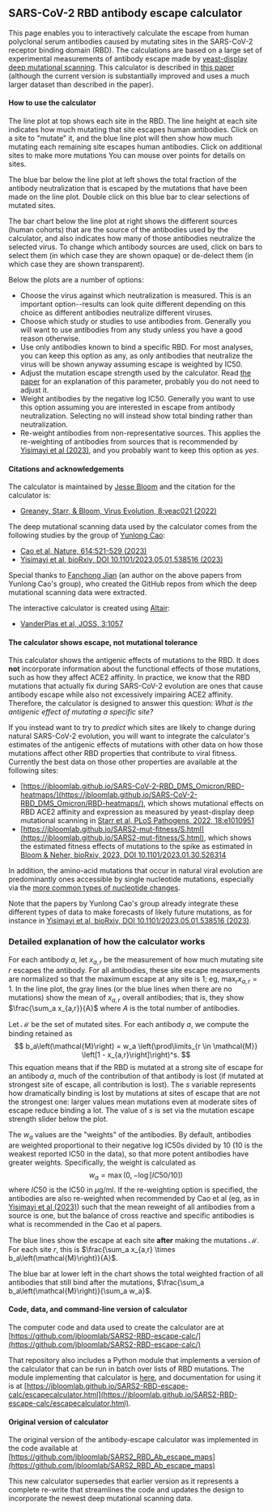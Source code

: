 ## SARS-CoV-2 RBD antibody escape calculator
This page enables you to interactively calculate the escape from human polyclonal serum antibodies caused by mutating sites in the SARS-CoV-2 receptor binding domain (RBD).
The calculations are based on a large set of experimental measurements of antibody escape made by [yeast-display deep mutational scanning](https://doi.org/10.1016/j.chom.2020.11.007).
This calculator is described in [this paper](https://doi.org/10.1093/ve/veac021) (although the current version is substantially improved and uses a much larger dataset than described in the paper).

#### How to use the calculator
The line plot at top shows each site in the RBD.
The line height at each site indicates how much mutating that site escapes human antibodies.
Click on a site to "mutate" it, and the blue line plot will then show how much mutating each remaining site escapes human antibodies.
Click on additional sites to make more mutations
You can mouse over points for details on sites.

The blue bar below the line plot at left shows the total fraction of the antibody neutralization that is escaped by the mutations that have been made on the line plot.
Double click on this blue bar to clear selections of mutated sites.

The bar chart below the line plot at right shows the different sources (human cohorts) that are the source of the antibodies used by the calculator, and also indicates how many of those antibodies neutralize the selected virus.
To change which antibody sources are used, click on bars to select them (in which case they are shown opaque) or de-delect them (in which case they are shown transparent).

Below the plots are a number of options:

 - Choose the virus against which neutralization is measured. This is an important option--results can look quite different depending on this choice as different antibodies neutralize different viruses.
 - Choose which study or studies to use antibodies from. Generally you will want to use antibodies from any study unless you have a good reason otherwise.
 - Use only antibodies known to bind a specific RBD. For most analyses, you can keep this option as any, as only antibodies that neutralize the virus will be shown anyway assuming escape is weighted by IC50.
 - Adjust the mutation escape strength used by the calculator. Read [the paper](https://doi.org/10.1093/ve/veac021) for an explanation of this parameter, probably you do not need to adjust it.
 - Weight antibodies by the negative log IC50. Generally you want to use this option assuming you are interested in escape from antibody neutralization. Selecting no will instead show total binding rather than neutralization.
 - Re-weight antibodies from non-representative sources. This applies the re-weighting of antibodies from sources that is recommended by [Yisimayi et al (2023)](https://doi.org/10.1101/2023.05.01.538516), and you probably want to keep this option as *yes*.

#### Citations and acknowledgements
The calculator is maintained by [Jesse Bloom](https://twitter.com/jbloom_lab) and the citation for the calculator is:

 - [Greaney, Starr, & Bloom, Virus Evolution, 8:veac021 (2022)](https://doi.org/10.1093/ve/veac021)

The deep mutational scanning data used by the calculator comes from the following studies by the group of [Yunlong Cao](https://twitter.com/yunlong_cao/):

 - [Cao et al, Nature, 614:521-529 (2023)](https://www.nature.com/articles/s41586-022-05644-7)
 - [Yisimayi et al, bioRxiv, DOI 10.1101/2023.05.01.538516 (2023)](https://doi.org/10.1101/2023.05.01.538516)

Special thanks to [Fanchong Jian](https://twitter.com/jianfcpku) (an author on the above papers from Yunlong Cao's group), who created the GitHub repos from which the deep mutational scanning data were extracted.

The interactive calculator is created using [Altair](https://altair-viz.github.io/):

 - [VanderPlas et al, JOSS, 3:1057](https://joss.theoj.org/papers/10.21105/joss.01057)

#### The calculator shows escape, **not** mutational tolerance
This calculator shows the antigenic effects of mutations to the RBD.
It does **not** incorporate information about the functional effects of those mutations, such as how they affect ACE2 affinity.
In practice, we know that the RBD mutations that actually fix during SARS-CoV-2 evolution are ones that cause antibody escape while also not excessively impairing ACE2 affinity.
Therefore, the calculator is designed to answer this question: *What is the antigenic effect of mutating a specific site?*

If you instead want to try to *predict* which sites are likely to change during natural SARS-CoV-2 evolution, you will want to integrate the calculator's estimates of the antigenic effects of mutations with other data on how those mutations affect other RBD properties that contribute to viral fitness.
Currently the best data on those other properties are available at the following sites:

 - [https://jbloomlab.github.io/SARS-CoV-2-RBD_DMS_Omicron/RBD-heatmaps/](https://jbloomlab.github.io/SARS-CoV-2-RBD_DMS_Omicron/RBD-heatmaps/), which shows mutational effects on RBD ACE2 affinity and expression as measured by yeast-display deep mutational scanning in [Starr et al, PLoS Pathogens, 2022, 18:e1010951](https://doi.org/10.1371/journal.ppat.1010951)
 - [https://jbloomlab.github.io/SARS2-mut-fitness/S.html](https://jbloomlab.github.io/SARS2-mut-fitness/S.html), which shows the estimated fitness effects of mutations to the spike as estimated in [Bloom & Neher, bioRxiv, 2023, DOI 10.1101/2023.01.30.526314](https://doi.org/10.1101/2023.01.30.526314)

In addition, the amino-acid mutations that occur in natural viral evolution are predominantly ones accessible by single nucleotide mutations, especially via the [more common types of nucleotide changes](https://doi.org/10.1093/molbev/msad085).

Note that the papers by Yunlong Cao's group already integrate these different types of data to make forecasts of likely future mutations, as for instance in [Yisimayi et al, bioRxiv, DOI 10.1101/2023.05.01.538516 (2023)](https://doi.org/10.1101/2023.05.01.538516).

### Detailed explanation of how the calculator works
For each antibody $a$, let $x_{a,r}$ be the measurement of how much mutating site $r$ escapes the antibody.
For all antibodies, these site escape measurements are normalized so that the maximum escape at any site is 1; eg, $\max_r x_{a,r} = 1$.
In the line plot, the gray lines (or the blue lines when there are no mutations) show the mean of $x_{a,r}$ overall antibodies; that is, they show $\frac{\sum_a x_{a,r}}{A}$ where $A$ is the total number of antibodies.

Let $\mathcal{M}$ be the set of mutated sites.
For each antibody $a$, we compute the binding retained as
$$
b_a\left(\mathcal{M}\right) = w_a \left(\prod\limits_{r \in \mathcal{M}} \left[1 - x_{a,r}\right]\right)^s.
$$
This equation means that if the RBD is mutated at a strong site of escape for an antibody $a$, much of the contribution of that antibody is lost (if mutated at strongest site of escape, all contribution is lost).
The $s$ variable represents how dramatically binding is lost by mutations at sites of escape that are not the strongest one: larger values mean mutations even at moderate sites of escape reduce binding a lot.
The value of $s$ is set via the mutation escape strength slider below the plot.

The $w_a$ values are the "weights" of the antibodies.
By default, antibodies are weighted proportional to their negative log IC50s divided by 10 (10 is the weakest reported IC50 in the data), so that more potent antibodies have greater weights.
Specifically, the weight is calculated as
$$w_a = \max\left(0, -\log \left[IC50 / 10\right] \right)$$
where $IC50$ is the IC50 in $\mu$g/ml.
If the re-weighting option is specified, the antibodies are also re-weighted when recommended by Cao et al (eg, as in [Yisimayi et al (2023)](https://doi.org/10.1101/2023.05.01.538516)) such that the mean reweight of all antibodies from a source is one, but the balance of cross reactive and specific antibodies is what is recommended in the Cao et al papers.

The blue lines show the escape at each site **after** making the mutations $\mathcal{M}$.
For each site $r$, this is $\frac{\sum_a x_{a,r} \times b_a\left(\mathcal{M}\right)}{A}$.

The blue bar at lower left in the chart shows the total weighted fraction of all antibodies that still bind after the mutations, $\frac{\sum_a b_a\left(\mathcal{M}\right)}{\sum_a w_a}$.

#### Code, data, and command-line version of calculator
The computer code and data used to create the calculator are at [https://github.com/jbloomlab/SARS2-RBD-escape-calc/](https://github.com/jbloomlab/SARS2-RBD-escape-calc/)

That repository also includes a Python module that implements a version of the calculator that can be run in batch over lists of RBD mutations.
The module implementing that calculator is [here](https://github.com/jbloomlab/SARS2-RBD-escape-calc/blob/main/escapecalculator.py), and documentation for using it is at [https://jbloomlab.github.io/SARS2-RBD-escape-calc/escapecalculator.html](https://jbloomlab.github.io/SARS2-RBD-escape-calc/escapecalculator.html).

#### Original version of calculator
The original version of the antibody-escape calculator was implemented in the code available at [https://github.com/jbloomlab/SARS2_RBD_Ab_escape_maps](https://github.com/jbloomlab/SARS2_RBD_Ab_escape_maps)

This new calculator supersedes that earlier version as it represents a complete re-write that streamlines the code and updates the design to incorporate the newest deep mutational scanning data.
